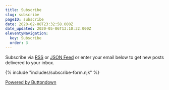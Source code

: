 ```yaml
---
title: Subscribe
slug: subscribe
pageID: subscribe
date: 2020-02-08T23:32:58.000Z
date_updated: 2020-05-06T13:10:32.000Z
eleventyNavigation:
  key: Subscribe
  order: 3
---
```


Subscribe via [RSS](/feed.xml) or [JSON Feed](/feed.json) or enter your email below to get new posts delivered to your inbox.

{% include "includes/subscribe-form.njk" %}
  
<p class="powered-by-buttondown">
  <a href="https://buttondown.email/refer/seanlunsford" target="_blank">Powered by Buttondown</a>
</p>

